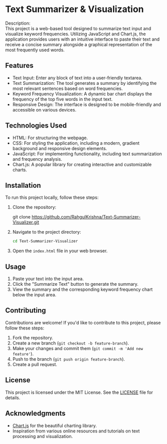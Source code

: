 # Text Summarizer & Visualization

Description:  
This project is a web-based tool designed to summarize text input and visualize keyword frequencies. Utilizing JavaScript and Chart.js, the application provides users with an intuitive interface to paste their text and receive a concise summary alongside a graphical representation of the most frequently used words.

## Features

- Text Input: Enter any block of text into a user-friendly textarea.
- Text Summarization: The tool generates a summary by identifying the most relevant sentences based on word frequencies.
- Keyword Frequency Visualization: A dynamic bar chart displays the frequency of the top five words in the input text.
- Responsive Design: The interface is designed to be mobile-friendly and accessible on various devices.

## Technologies Used

- HTML: For structuring the webpage.
- CSS: For styling the application, including a modern, gradient background and responsive design elements.
- JavaScript: For implementing functionality, including text summarization and frequency analysis.
- Chart.js: A popular library for creating interactive and customizable charts.

## Installation

To run this project locally, follow these steps:

1. Clone the repository:

   git clone https://github.com/RahgulKrishna/Text-Summarizer-Visualizer.git
  

2. Navigate to the project directory:
   ```bash
   cd Text-Summarizer-Visualizer
   ```

3. Open the `index.html` file in your web browser.

## Usage

1. Paste your text into the input area.
2. Click the "Summarize Text" button to generate the summary.
3. View the summary and the corresponding keyword frequency chart below the input area.

## Contributing

Contributions are welcome! If you'd like to contribute to this project, please follow these steps:

1. Fork the repository.
2. Create a new branch (`git checkout -b feature-branch`).
3. Make your changes and commit them (`git commit -m 'Add new feature'`).
4. Push to the branch (`git push origin feature-branch`).
5. Create a pull request.

## License

This project is licensed under the MIT License. See the [LICENSE](LICENSE) file for details.

## Acknowledgments

- [Chart.js](https://www.chartjs.org/) for the beautiful charting library.
- Inspiration from various online resources and tutorials on text processing and visualization.


